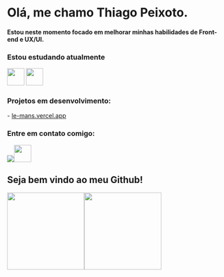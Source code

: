 <h1>Olá, me chamo Thiago Peixoto.</h1>
<h4>Estou neste momento focado em melhorar minhas habilidades de Front-end e UX/UI.</h4>

<h3>Estou estudando atualmente</h3>
<img src="https://cdn.jsdelivr.net/gh/devicons/devicon/icons/java/java-original.svg" width="40" height="40"/> <img src="https://cdn.jsdelivr.net/gh/devicons/devicon/icons/linux/linux-original.svg" width="40" height="40"/>
           
<h3>Projetos em desenvolvimento:</h3>
  - <a href="le-mans.vercel.app">le-mans.vercel.app</a>
 
<h3>Entre em contato comigo:</h3>
 <a href="https://instagram.com/thi._peixoto" target="_blank"><img src="https://img.shields.io/badge/-Instagram-%23E4405F?style=for-the-badge&logo=instagram&logoColor=white" target="_blank"></a><img src="https://cdn.jsdelivr.net/gh/devicons/devicon/icons/react/react-original.svg" width="40px" height="40px" />
 
<h2>Seja bem vindo ao meu Github!</h2>

<div>
<a href="https://github.com/seu-usuário-aqui">
<img height="180em" src="https://github-readme-stats.vercel.app/api/top-langs/?username=ThiagoPeixoto81&layout=compact&langs_count=7&theme=dracula"/><img height="180em" src="https://github-readme-stats.vercel.app/api?username=ThiagoPeixoto81&show_icons=true&theme=dracula&include_all_commits=true&count_private=true"/>
</div>
